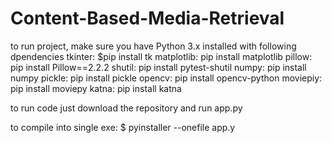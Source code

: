 # Content-Based-Media-Retrieval
to run project, make sure you have Python 3.x installed with following dpendencies 
tkinter: 
$pip install tk
matplotlib:
   pip install matplotlib
pillow:
   pip install Pillow==2.2.2
shutil:
   pip install pytest-shutil
numpy:
    pip install numpy
pickle:
    pip install pickle
opencv:
    pip install opencv-python
moviepiy:
    pip install moviepy
katna:
    pip install katna


to run code just download the repository and run app.py

to compile into single exe:
 $ pyinstaller --onefile app.y
